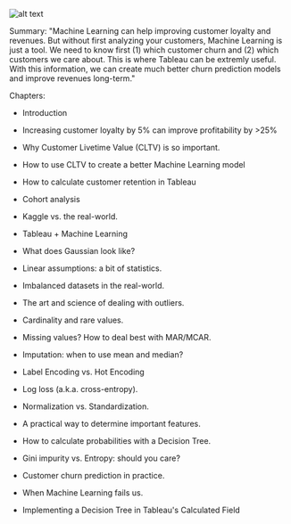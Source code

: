 ![alt text](http://i66.tinypic.com/n3olc7.jpg)


Summary:
"Machine Learning can help improving customer loyalty and revenues. But without first analyzing your customers, Machine Learning is
just a tool. We need to know first (1) which customer churn and (2) which customers we care about. This is where Tableau can be
extremly useful. With this information, we can create much better churn prediction models and improve revenues long-term."

Chapters:
- Introduction
- Increasing customer loyalty by 5% can improve profitability by >25%
- Why Customer Livetime Value (CLTV) is so important.
- How to use CLTV to create a better Machine Learning model
- How to calculate customer retention in Tableau
- Cohort analysis
- Kaggle vs. the real-world.
- Tableau + Machine Learning
- What does Gaussian look like?
- Linear assumptions: a bit of statistics.
- Imbalanced datasets in the real-world.
- The art and science of dealing with outliers.
- Cardinality and rare values.
- Missing values? How to deal best with MAR/MCAR.

- Imputation: when to use mean and median?
- Label Encoding vs. Hot Encoding
- Log loss (a.k.a. cross-entropy).
- Normalization vs. Standardization.
- A practical way to determine important features.
- How to calculate probabilities with a Decision Tree.
- Gini impurity vs. Entropy: should you care?
- Customer churn prediction in practice.
- When Machine Learning fails us.
- Implementing a Decision Tree in Tableau's Calculated Field
